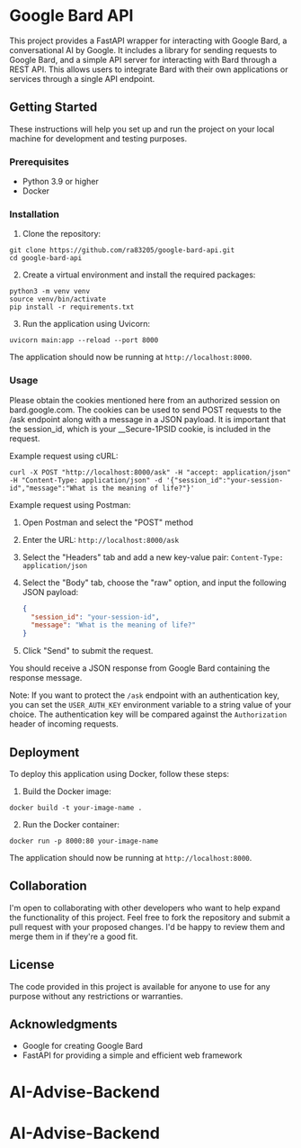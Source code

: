 # Google Bard API

This project provides a FastAPI wrapper for interacting with Google Bard, a conversational AI by Google. It includes a library for sending requests to Google Bard, and a simple API server for interacting with Bard through a REST API. This allows users to integrate Bard with their own applications or services through a single API endpoint.

## Getting Started

These instructions will help you set up and run the project on your local machine for development and testing purposes.

### Prerequisites

- Python 3.9 or higher
- Docker

### Installation

1. Clone the repository:

```
git clone https://github.com/ra83205/google-bard-api.git
cd google-bard-api
```

2. Create a virtual environment and install the required packages:

```
python3 -m venv venv
source venv/bin/activate
pip install -r requirements.txt
```

3. Run the application using Uvicorn:

```
uvicorn main:app --reload --port 8000
```

The application should now be running at `http://localhost:8000`.

### Usage

Please obtain the cookies mentioned here from an authorized session on bard.google.com. The cookies can be used to send POST requests to the /ask endpoint along with a message in a JSON payload. It is important that the session_id, which is your __Secure-1PSID cookie, is included in the request.

Example request using cURL:

```
curl -X POST "http://localhost:8000/ask" -H "accept: application/json" -H "Content-Type: application/json" -d '{"session_id":"your-session-id","message":"What is the meaning of life?"}'
```

Example request using Postman:

1. Open Postman and select the "POST" method

2. Enter the URL: `http://localhost:8000/ask`

3. Select the "Headers" tab and add a new key-value pair: `Content-Type: application/json`

4. Select the "Body" tab, choose the "raw" option, and input the following JSON payload:

   ```json
   {
     "session_id": "your-session-id",
     "message": "What is the meaning of life?"
   }
   ```

5. Click "Send" to submit the request.

You should receive a JSON response from Google Bard containing the response message.

Note: If you want to protect the `/ask` endpoint with an authentication key, you can set the `USER_AUTH_KEY` environment variable to a string value of your choice. The authentication key will be compared against the `Authorization` header of incoming requests.

## Deployment

To deploy this application using Docker, follow these steps:

1. Build the Docker image:

```
docker build -t your-image-name .
```

2. Run the Docker container:

```
docker run -p 8000:80 your-image-name
```

The application should now be running at `http://localhost:8000`.

## Collaboration

I'm open to collaborating with other developers who want to help expand the functionality of this project. Feel free to fork the repository and submit a pull request with your proposed changes. I'd be happy to review them and merge them in if they're a good fit.

## License

The code provided in this project is available for anyone to use for any purpose without any restrictions or warranties.

## Acknowledgments

- Google for creating Google Bard
- FastAPI for providing a simple and efficient web framework
# AI-Advise-Backend
# AI-Advise-Backend
